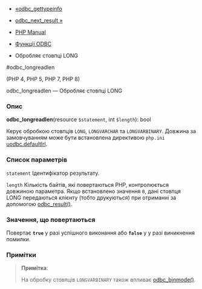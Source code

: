 - [«odbc_gettypeinfo](function.odbc-gettypeinfo.md)
- [odbc_next_result »](function.odbc-next-result.md)

- [PHP Manual](index.md)
- [Функції ODBC](ref.uodbc.md)
- Обробляє стовпці LONG

#odbc_longreadlen

(PHP 4, PHP 5, PHP 7, PHP 8)

odbc_longreadlen — Обробляє стовпці LONG

### Опис

**odbc_longreadlen**(resource `$statement`, int `$length`): bool

Керує обробкою стовпців `LONG`, `LONGVARCHAR` та `LONGVARBINARY`.
Довжина за замовчуванням може бути встановлена директивою `php.ini`
[uodbc.defaultlrl](odbc.configuration.md#ini.uodbc.defaultlrl).

### Список параметрів

`statement`
Ідентифікатор результату.

`length`
Кількість байтів, які повертаються PHP, контролюється довжиною параметра.
Якщо встановлено значення `0`, дані стовпця LONG передаються клієнту
(тобто друкуються) при отриманні за допомогою
[odbc_result()](function.odbc-result.md).

### Значення, що повертаються

Повертає **`true`** у разі успішного виконання або **`false`** у
у разі виникнення помилки.

### Примітки

> **Примітка**:
>
> На обробку стовпців `LONGVARBINARY` також впливає
> [odbc_binmode()](function.odbc-binmode.md).

